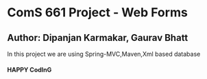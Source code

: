 # ComS 661 Project - Web Forms
## Author: Dipanjan Karmakar, Gaurav Bhatt

In this project we are using Spring-MVC,Maven,Xml based database

#### HAPPY CodInG ####
